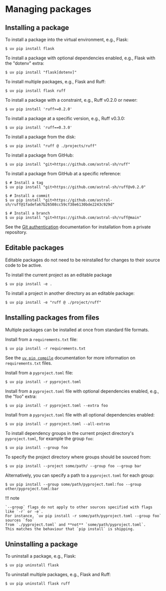 # Managing packages

## Installing a package

To install a package into the virtual environment, e.g., Flask:

```console
$ uv pip install flask
```

To install a package with optional dependencies enabled, e.g., Flask with the "dotenv" extra:

```console
$ uv pip install "flask[dotenv]"
```

To install multiple packages, e.g., Flask and Ruff:

```console
$ uv pip install flask ruff
```

To install a package with a constraint, e.g., Ruff v0.2.0 or newer:

```console
$ uv pip install 'ruff>=0.2.0'
```

To install a package at a specific version, e.g., Ruff v0.3.0:

```console
$ uv pip install 'ruff==0.3.0'
```

To install a package from the disk:

```console
$ uv pip install "ruff @ ./projects/ruff"
```

To install a package from GitHub:

```console
$ uv pip install "git+https://github.com/astral-sh/ruff"
```

To install a package from GitHub at a specific reference:

```console
$ # Install a tag
$ uv pip install "git+https://github.com/astral-sh/ruff@v0.2.0"

$ # Install a commit
$ uv pip install "git+https://github.com/astral-sh/ruff@1fadefa67b26508cc59cf38e6130bde2243c929d"

$ # Install a branch
$ uv pip install "git+https://github.com/astral-sh/ruff@main"
```

See the [Git authentication](../configuration/authentication.md#git-authentication) documentation
for installation from a private repository.

## Editable packages

Editable packages do not need to be reinstalled for changes to their source code to be active.

To install the current project as an editable package

```console
$ uv pip install -e .
```

To install a project in another directory as an editable package:

```console
$ uv pip install -e "ruff @ ./project/ruff"
```

## Installing packages from files

Multiple packages can be installed at once from standard file formats.

Install from a `requirements.txt` file:

```console
$ uv pip install -r requirements.txt
```

See the [`uv pip compile`](./compile.md) documentation for more information on `requirements.txt`
files.

Install from a `pyproject.toml` file:

```console
$ uv pip install -r pyproject.toml
```

Install from a `pyproject.toml` file with optional dependencies enabled, e.g., the "foo" extra:

```console
$ uv pip install -r pyproject.toml --extra foo
```

Install from a `pyproject.toml` file with all optional dependencies enabled:

```console
$ uv pip install -r pyproject.toml --all-extras
```

To install dependency groups in the current project directory's `pyproject.toml`, for example the
group `foo`:

```console
$ uv pip install --group foo
```

To specify the project directory where groups should be sourced from:

```console
$ uv pip install --project some/path/ --group foo --group bar
```

Alternatively, you can specify a path to a `pyproject.toml` for each group:

```console
$ uv pip install --group some/path/pyproject.toml:foo --group other/pyproject.toml:bar
```

!!! note

    `--group` flags do not apply to other sources specified with flags like `-r` or -e`.
    For instance, `uv pip install -r some/path/pyproject.toml --group foo` sources `foo`
    from `./pyproject.toml` and **not** `some/path/pyproject.toml`.
    This matches the behaviour that `pip install` is shipping.

## Uninstalling a package

To uninstall a package, e.g., Flask:

```console
$ uv pip uninstall flask
```

To uninstall multiple packages, e.g., Flask and Ruff:

```console
$ uv pip uninstall flask ruff
```
